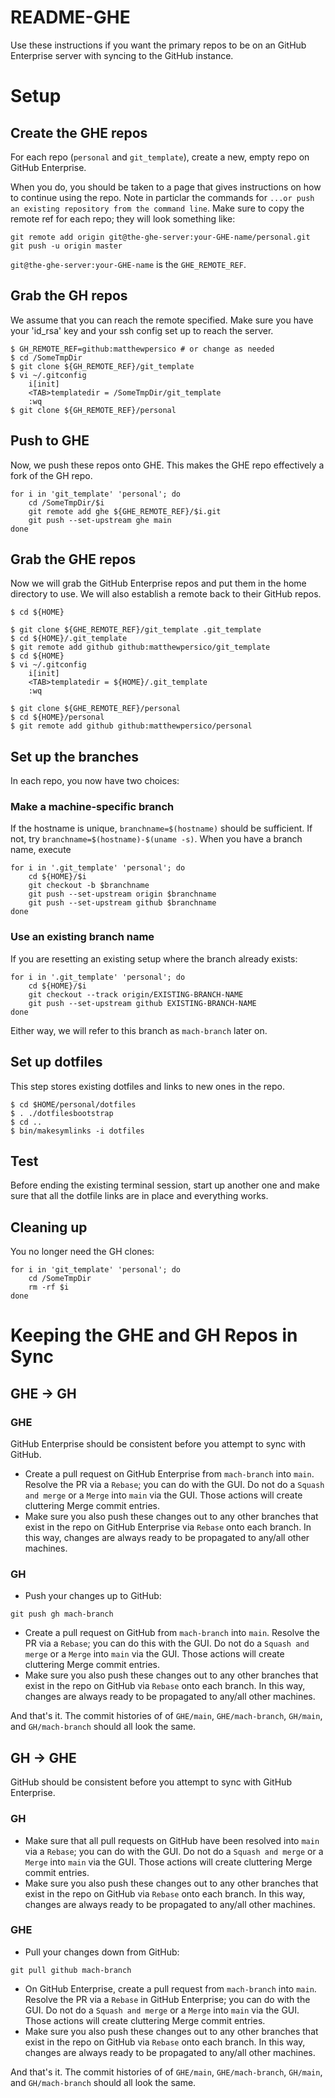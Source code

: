 # README-GHE
Use these instructions if you want the primary repos to be on an GitHub
Enterprise server with syncing to the GitHub instance.

# Setup

## Create the GHE repos
For each repo (`personal` and `git_template`), create a new, empty repo on
GitHub Enterprise.

When you do, you should be taken to a page that gives instructions on how to
continue using the repo. Note in particlar the commands for `...or push an
existing repository from the command line`. Make sure to copy the remote ref
for each repo; they will look something like:

```
git remote add origin git@the-ghe-server:your-GHE-name/personal.git
git push -u origin master
```

`git@the-ghe-server:your-GHE-name` is the `GHE_REMOTE_REF`.

## Grab the GH repos
We assume that you can reach the remote specified. Make sure you have your
'id_rsa' key and your ssh config set up to reach the server.

```
$ GH_REMOTE_REF=github:matthewpersico # or change as needed
$ cd /SomeTmpDir
$ git clone ${GH_REMOTE_REF}/git_template
$ vi ~/.gitconfig
    i[init]
    <TAB>templatedir = /SomeTmpDir/git_template
    :wq
$ git clone ${GH_REMOTE_REF}/personal
```

## Push to GHE
Now, we push these repos onto GHE. This makes the GHE repo effectively a fork
of the GH repo.

```
for i in 'git_template' 'personal'; do
    cd /SomeTmpDir/$i
    git remote add ghe ${GHE_REMOTE_REF}/$i.git
    git push --set-upstream ghe main
done
```

## Grab the GHE repos
Now we will grab the GitHub Enterprise repos and put them in the home
directory to use. We will also establish a remote back to their GitHub repos.

```
$ cd ${HOME}

$ git clone ${GHE_REMOTE_REF}/git_template .git_template
$ cd ${HOME}/.git_template
$ git remote add github github:matthewpersico/git_template
$ cd ${HOME}
$ vi ~/.gitconfig
    i[init]
    <TAB>templatedir = ${HOME}/.git_template
    :wq

$ git clone ${GHE_REMOTE_REF}/personal
$ cd ${HOME}/personal
$ git remote add github github:matthewpersico/personal
```

## Set up the branches
In each repo, you now have two choices:

### Make a machine-specific branch
If the hostname is unique, `branchname=$(hostname)` should be sufficient. If
not, try `branchname=$(hostname)-$(uname -s)`. When you have a branch name,
execute

```
for i in '.git_template' 'personal'; do
    cd ${HOME}/$i
    git checkout -b $branchname
    git push --set-upstream origin $branchname
    git push --set-upstream github $branchname
done
```

### Use an existing branch name
If you are resetting an existing setup where the branch already exists:
```
for i in '.git_template' 'personal'; do
    cd ${HOME}/$i
    git checkout --track origin/EXISTING-BRANCH-NAME
    git push --set-upstream github EXISTING-BRANCH-NAME
done
```

Either way, we will refer to this branch as `mach-branch` later on.

## Set up dotfiles
This step stores existing dotfiles and links to new ones in the repo.

```
$ cd $HOME/personal/dotfiles
$ . ./dotfilesbootstrap
$ cd ..
$ bin/makesymlinks -i dotfiles
```
## Test
Before ending the existing terminal session, start up another one and make sure
that all the dotfile links are in place and everything works.

## Cleaning up
You no longer need the GH clones:
```
for i in 'git_template' 'personal'; do
    cd /SomeTmpDir
    rm -rf $i
done
```

# Keeping the GHE and GH Repos in Sync

## GHE -> GH

### GHE
GitHub Enterprise should be consistent before you attempt to sync with GitHub.

* Create a pull request on GitHub Enterprise from `mach-branch` into `main`.
  Resolve the PR via a `Rebase`; you can do with the GUI. Do not do a `Squash
  and merge` or a `Merge` into `main` via the GUI. Those actions will create
  cluttering Merge commit entries.
* Make sure you also push these changes out to any other branches that exist in
  the repo on GitHub Enterprise via `Rebase` onto each branch. In this way,
  changes are always ready to be propagated to any/all other machines.

### GH
* Push your changes up to GitHub:
```
git push gh mach-branch
```
* Create a pull request on GitHub from `mach-branch` into `main`. Resolve the
  PR via a `Rebase`; you can do this with the GUI. Do not do a `Squash and
  merge` or a `Merge` into `main` via the GUI. Those actions will create
  cluttering Merge commit entries.
* Make sure you also push these changes out to any other branches that exist in
  the repo on GitHub via `Rebase` onto each branch. In this way, changes are
  always ready to be propagated to any/all other machines.

And that's it. The commit histories of of `GHE/main`, `GHE/mach-branch`,
`GH/main`, and `GH/mach-branch` should all look the same.

## GH -> GHE
GitHub should be consistent before you attempt to sync with GitHub Enterprise.

### GH
* Make sure that all pull requests on GitHub have been resolved into `main` via
  a `Rebase`; you can do with the GUI. Do not do a `Squash and merge` or a
  `Merge` into `main` via the GUI. Those actions will create cluttering Merge
  commit entries.
* Make sure you also push these changes out to any other branches that exist in
  the repo on GitHub via `Rebase` onto each branch. In this way, changes are
  always ready to be propagated to any/all other machines.

### GHE
* Pull your changes down from GitHub:
```
git pull github mach-branch
```
* On GitHub Enterprise, create a pull request from `mach-branch` into
  `main`. Resolve the PR via a `Rebase` in GitHub Enterprise; you can do with
  the GUI. Do not do a `Squash and merge` or a `Merge` into `main` via the
  GUI. Those actions will create cluttering Merge commit entries.
* Make sure you also push these changes out to any other branches that exist in
  the repo on GitHub via `Rebase` onto each branch. In this way, changes are
  always ready to be propagated to any/all other machines.

And that's it. The commit histories of of `GHE/main`, `GHE/mach-branch`,
`GH/main`, and `GH/mach-branch` should all look the same.
